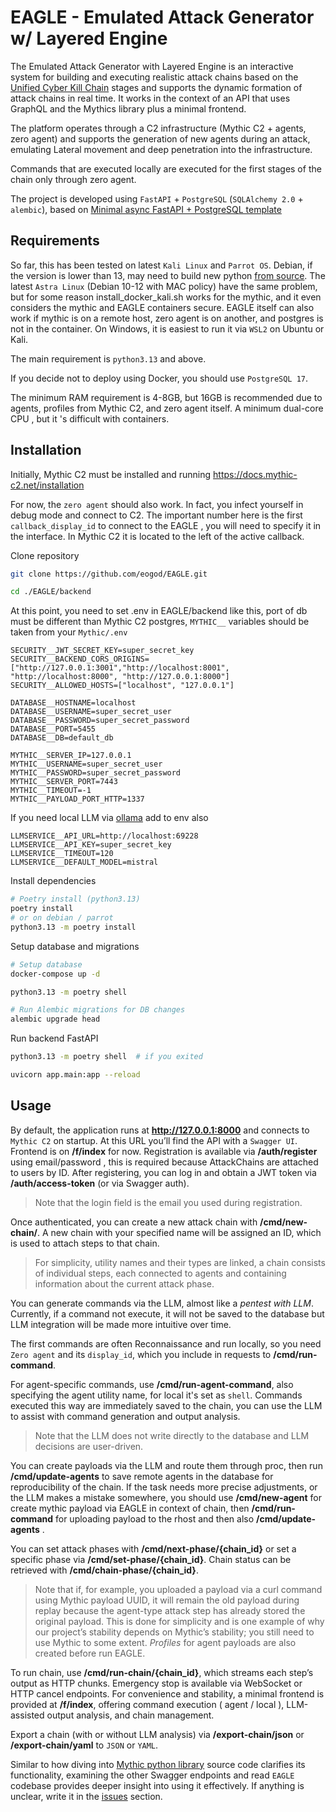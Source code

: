 # EAGLE - Emulated Attack Generator w/ Layered Engine

The Emulated Attack Generator with Layered Engine is an interactive system for building
and executing realistic attack chains based on the [Unified Cyber Kill Chain](https://www.unifiedkillchain.com/) stages and supports the dynamic formation of attack chains in real
time. It works in the context of an API that uses GraphQL and the Mythics library plus a minimal frontend.

The platform operates through a C2 infrastructure (Mythic C2 + agents, zero agent) and
supports the generation of new agents during an attack, emulating Lateral movement and
deep penetration into the infrastructure.

Commands that are executed locally are executed for the first stages of the chain only through zero agent.

The project is developed using `FastAPI` + `PostgreSQL` (`SQLAlchemy 2.0` + `alembic`), based on [Minimal async FastAPI + PostgreSQL template](https://github.com/rafsaf/minimal-fastapi-postgres-template/tree/main) 

## Requirements

So far, this has been tested on latest `Kali Linux` and `Parrot OS`. Debian, if the version is lower than 13, may need to build new python [from source](https://docs.python.org/3/using/unix.html#building-python
). The latest `Astra Linux` (Debian 10-12 with MAC policy) have the same problem, but for some reason install_docker_kali.sh works for the mythic, and it even considers the mythic and EAGLE containers secure. EAGLE itself can also work if mythic is on a remote host, zero agent is on another, and postgres is not in the container. On Windows, it is easiest to run it via `WSL2` on Ubuntu or Kali.

The main requirement is `python3.13` and above.

If you decide not to deploy using Docker, you should use `PostgreSQL 17`.

The minimum RAM requirement is 4-8GB, but 16GB is recommended due to agents, profiles from Mythic C2, and zero agent itself.
A minimum dual-core CPU , but it 's difficult with containers.

## Installation 
Initially, Mythic C2 must be installed and running https://docs.mythic-c2.net/installation

For now, the `zero agent` should also work. In fact, you infect yourself in debug mode and connect to C2. The important number here is the first `callback_display_id` to connect to the EAGLE , you will need to specify it in the interface. In Mythic C2 it is located to the left of the active callback.

Clone repository
```bash
git clone https://github.com/eogod/EAGLE.git
```
```bash
cd ./EAGLE/backend
```

At this point, you need to set .env in EAGLE/backend like this, port of db must be different than Mythic C2 postgres, `MYTHIC__` variables should be taken from your `Mythic/.env`
```env
SECURITY__JWT_SECRET_KEY=super_secret_key
SECURITY__BACKEND_CORS_ORIGINS=["http://127.0.0.1:3001","http://localhost:8001", "http://localhost:8000", "http://127.0.0.1:8000"]
SECURITY__ALLOWED_HOSTS=["localhost", "127.0.0.1"]

DATABASE__HOSTNAME=localhost
DATABASE__USERNAME=super_secret_user
DATABASE__PASSWORD=super_secret_password
DATABASE__PORT=5455
DATABASE__DB=default_db

MYTHIC__SERVER_IP=127.0.0.1
MYTHIC__USERNAME=super_secret_user
MYTHIC__PASSWORD=super_secret_password
MYTHIC__SERVER_PORT=7443
MYTHIC__TIMEOUT=-1
MYTHIC__PAYLOAD_PORT_HTTP=1337
```
If you need local LLM via [ollama](https://github.com/ollama/ollama) add to env also 
```env
LLMSERVICE__API_URL=http://localhost:69228
LLMSERVICE__API_KEY=super_secret_key
LLMSERVICE__TIMEOUT=120
LLMSERVICE__DEFAULT_MODEL=mistral
```
Install dependencies
```bash
# Poetry install (python3.13)
poetry install
# or on debian / parrot
python3.13 -m poetry install
```
Setup database and migrations 
```bash
# Setup database
docker-compose up -d

python3.13 -m poetry shell

# Run Alembic migrations for DB changes
alembic upgrade head
```
Run backend FastAPI
```bash
python3.13 -m poetry shell  # if you exited

uvicorn app.main:app --reload
```

## Usage

By default, the application runs at **http://127.0.0.1:8000** and connects to `Mythic C2` on startup.
At this URL you’ll find the API with a `Swagger UI`.  Frontend is on **/f/index** for now.
Registration is available via **/auth/register** using email/password , this is required because AttackChains are attached to users by ID. After registering, you can log in and obtain a JWT token via **/auth/access-token** (or via Swagger auth).
> Note that the login field is the email you used during registration.

Once authenticated, you can create a new attack chain with **/cmd/new-chain/**.
A new chain with your specified name will be assigned an ID, which is used to attach steps to that chain.
> For simplicity, utility names and their types are linked, a chain consists of individual steps, each connected to agents and containing information about the current attack phase.

You can generate commands via the LLM, almost like a *pentest with LLM*.
Currently, if a command not execute, it will not be saved to the database but LLM integration will be made more intuitive over time.

The first commands are often Reconnaissance and run locally, so you need `Zero agent` and its `display_id`,
which you include in requests to **/cmd/run-command**.

For agent-specific commands, use **/cmd/run-agent-command**, also specifying the agent utility name, for local it's set as `shell`.
Commands executed this way are immediately saved to the chain, 
you can use the LLM to assist with command generation and output analysis.
> Note that the LLM does not write directly to the database and LLM decisions are user-driven.

You can create payloads via the LLM and route them through proc, 
then run **/cmd/update-agents** to save remote agents in the database for reproducibility of the chain. If the task needs more precise adjustments, or the LLM makes a mistake somewhere, you should use **/cmd/new-agent** for create mythic payload via EAGLE in context of chain, then **/cmd/run-command** for uploading payload to the rhost and then also **/cmd/update-agents** .

You can set attack phases with **/cmd/next-phase/{chain_id}**
or set a specific phase via **/cmd/set-phase/{chain_id}**.
Chain status can be retrieved with **/cmd/chain-phase/{chain_id}**.
> Note that if, for example, you uploaded a payload via a curl command using Mythic payload UUID, it will remain the old payload during replay because the agent-type attack step has already stored the original payload. This is done for simplicity and is one example of why our project’s stability depends on Mythic’s stability; you still need to use Mythic to some extent. *Profiles* for agent payloads are also created before run EAGLE.

To run chain, use **/cmd/run-chain/{chain_id}**, which streams each step’s output as HTTP chunks.
Emergency stop is available via WebSocket or HTTP cancel endpoints.
For convenience and stability, a minimal frontend is provided at **/f/index**, offering command execution ( agent / local ),
LLM-assisted output analysis, and chain management.

Export a chain (with or without LLM analysis) via **/export-chain/json** or **/export-chain/yaml** to `JSON` or `YAML`.

Similar to how diving into [Mythic python library](https://github.com/MythicMeta/Mythic_Scripting/blob/master/mythic/mythic.py) source code clarifies its functionality, examining the other Swagger endpoints and read `EAGLE` codebase provides deeper insight into using it effectively. If anything is unclear, write it in the [issues](https://github.com/eogod/EAGLE/issues) section.
